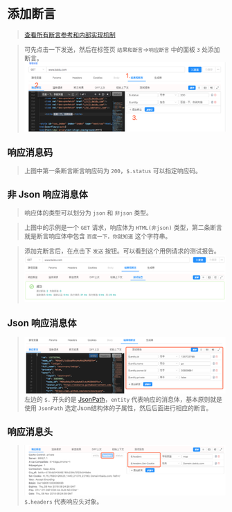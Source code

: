 # 添加断言

> [查看所有断言参考和内部实现机制](/zh-cn/assertion.md)

> 可先点击一下发送，然后在标签页 `结果和断言`->`响应断言` 中的面板 `3` 处添加断言。
> ![](./images/lets-add-assertions.png)

## 响应消息码

> 上图中第一条断言断言响应码为 `200`，`$.status` 可以指定响应码。

## 非 Json 响应消息体

> 响应体的类型可以划分为 `json` 和 `非json` 类型。

> 上图中的示例是一个 `GET` 请求，响应体为 `HTML(非json)` 类型，第二条断言就是断言响应体中包含 `百度一下，你就知道` 这个字符串。

> 添加完断言后，在点击下 `发送` 按钮。可以看到这个用例请求的测试报告。
> ![](./images/assertions-report.png)

## Json 响应消息体

> ![](./images/json-body-assertion.png)
> 左边的 `$.` 开头的是 [JsonPath](https://goessner.net/articles/JsonPath/)，`entity` 代表响应的消息体，基本原则就是使用 `JsonPath` 选定Json结构体的子属性，然后后面进行相应的断言。

## 响应消息头

> ![](./images/headers-assertion.png)
> `$.headers` 代表响应头对象。
